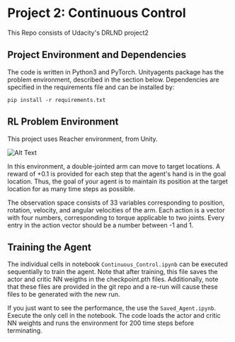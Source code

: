 # Project 2: Continuous Control
This Repo consists of Udacity's DRLND project2

## Project Environment and Dependencies
The code is written in Python3 and PyTorch.  Unityagents package has the problem environment, described in the section below.
Dependencies are specified in the requirements file and can be installed by:
```
pip install -r requirements.txt
```

## RL Problem Environment
This project uses Reacher environment, from Unity.

![Alt Text](https://s3.amazonaws.com/video.udacity-data.com/topher/2018/June/5b1ea778_reacher/reacher.gif)

In this environment, a double-jointed arm can move to target locations. A reward of +0.1 is provided for each step that the agent's hand is in the goal location. Thus, the goal of your agent is to maintain its position at the target location for as many time steps as possible.

The observation space consists of 33 variables corresponding to position, rotation, velocity, and angular velocities of the arm. Each action is a vector with four numbers, corresponding to torque applicable to two joints. Every entry in the action vector should be a number between -1 and 1.

## Training the Agent
The individual cells in notebook ```Continuous_Control.ipynb``` can be executed sequentially to train the agent. Note that after training, this file saves the actor and critic NN weigths in the checkpoint.pth files.  Additionally, note that these files are provided in the git repo and a re-run will cause these files to be generated with the new run.

If you just want to see the performance, the use the ```Saved_Agent.ipynb```. Execute the only cell in the notebook.  The code loads the actor and critic NN weights and runs the environment for 200 time steps before terminating.
